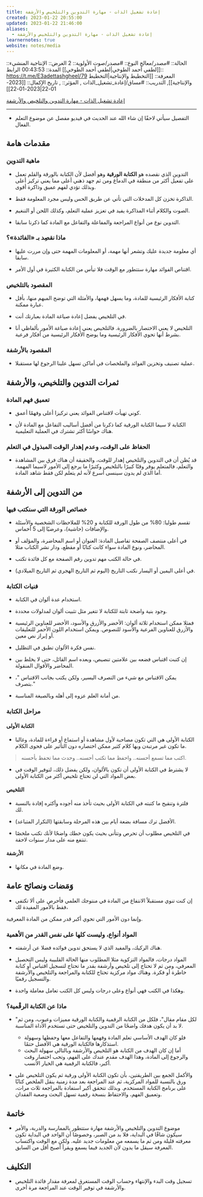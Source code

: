 ```yaml
---
title: إعادة تشغيل الذات - مهارة التدوين والتلخيص والأرشفة
created: 2023-01-22 20:55:00
updated: 2023-01-22 21:46:00
aliases:
  - إعادة تشغيل الذات - مهارة التدوين والتلخيص والأرشفة
learnernotes: true
website: notes/media
---
```


الحالة:: #مصدر/معالج
النوع:: #مصدر/صوت
اﻷولوية:: 2
الغرض:: الإنتاجية
المنشيء:: [[لطفي أحمد الطوخي|لطفي أحمد الطوخي]]
المدة:: 00:43:53
الرابط:: <https://t.me/E3adettashgheel/79>
المعرفة:: [[التخطيط واﻹنتاجية|التخطيط واﻹنتاجية]],
التدريب:: #مساق/إعادة_تشغيل_الذات ,
المؤثر:: ,
تاريخ اﻹكمال:: [[2023-01-22|2023-01-22]]

[إعادة تشغيل الذات - مهارة التدوين والتلخيص والأرشفة](https://t.me/E3adettashgheel/79)

---

- التفصيل سيأتي لاحقًا إن شاء الله عند الحديث في فيديو مفصل عن موضوع التعلم الفعال.

## مقدمات هامة

### ماهية التدوين

- التدوين الذي نقصده هو **الكتابة الورقية** وهو أفضل لأن الكتابة بالورقة والقلم تعمل على تفعيل أكثر من منطقة في الدماغ ومن ثم جهد ذهني أعلى مما يعني تركيز أعلى وبذلك تؤدي لفهم عميق وذاكرة أقوى.

- الذاكرة تخزن كل المدخلات التي تأتي عن طريق الحس وليس مجرد المعلومة فقط.

- الصوت والكلام أثناء المذاكرة يفيد في تعزيز عملية التعلم، وكذلك اللحن أو التنغيم.

- التدوين نوع من أنواع المراجعة والمفاعلة والتفاعل مع المادة كما ذكرنا سابقا.

### ماذا نقصِد بـ «الفائدة»؟

- أي معلومة جديدة عليك وتشعر أنها مهمة، أو المعلومات المهمة حتى وإن مررت عليها سابقا.

- اقتناص الفوائد مهارة ستتطور مع الوقت فلا تيأس من الكتابة الكثيرة في أول الأمر.

### المقصود بالتلخيص

- كتابة الأفكار الرئيسية للمادة، وما يسهل فهمها، والأمثلة التي توضح المبهم منها، بأقل عبارة ممكنة.

- في التلخيص يفضل إعادة صياغة المادة بعبارتك أنت.

- التلخيص لا يعني الاختصار بالضرورة. فالتلخيص يعني إعادة صياغة الأمور بألفاظي أنا بشرط أنها تحوي الأفكار الرئيسية وما يوضح الأفكار الرئيسية من أفكار فرعية.

### المقصود بالأرشفة

- عملية تصنيف وتخزين الفوائد والملخصات في أماكن تسهل علينا الرجوع لها مستقبلا.

## ثمرات التدوين والتلخيص، والأرشفة

### تعميق فهم المادة

- كوني تهيأت لاقتناص الفوائد يعني تركيزا أعلى وفهمًا أعمق.

- الكتابة لا سيما الكتابة الورقية كما ذكرنا من أفضل أساليب التفاعل مع المادة ﻷن هناك حواسًا أكثر تشترك في العملية التعليمية.

### الحفاظ على الوقت، وعدم إهدار الوقت المبذول في التعلم

- قد يُظن أن في التدوين والتلخيص إهدار للوقت، والحقيقة أن هناك فرق بين المشاهدة والتعلم، فالمتعلم يوفر وقتًا كبيرًا بالتلخيص وكثيرًا ما يرجع إلى الأمور لاسيما المهمة. أما الذي لم يدون سينسى أسرع لأنه لم يتعلم لكن فقط شاهد المادة.

## من التدوين إلى الأرشفة

### خصائص الورقة التي سنكتب فيها

- تقسم طوليا: 80% من طول الورقة للكتابة و 20% للملاحظات الشخصية والأسئلة والإضافات (حاشية)، وعرضيًا إلى 5 أخماس.

- في أعلى منتصف الصفحة تفاصيل المادة: العنوان أو اسم المحاضرة، والمؤلف أو المحاضر، ونوع المادة سواء كانت كتابًا أو مقطع، ودار نشر الكتاب مثلا.

- في حالة الكتب مهم تدوين رقم الصفحة مع كل فائدة تكتب.

- في أعلى اليمين أو اليسار نكتب التاريخ (اليوم ثم التاريخ الهجري ثم التاريخ الميلادي).

### فنيات الكتابة

- استخدام عدة ألوان في الكتابة.

- وجود بنية واضحة ثابتة للكتابة لا تتغير مثل تثبيت ألوان لمدلولات محددة.

- فمثلا ممكن استخدام ثلاثة ألوان: الأخضر والأزرق والأسود، الأخضر للعناوين الرئيسية والأزرق للعناوين الفرعية والأسود للنصوص. ويمكن استخدام اللون الأحمر للتعليقات أو إبراز نص معين.

- نفس فكرة الألوان تطبق في التظليل.

- إن كتبت اقتباس فضعه بين علامتين تنصيص، وبعده اسم القائل، حتى لا يخلط بين المحاضر والأقوال المنقولة.

- يمكن الاقتباس مع شيء من التصرف اليسير، ولكن يكتب بجانب الاقتباس "، بتصرف."

- من أمانة العلم عزوه إلى أهله وبالصيغة المناسبة.

### مراحل الكتابة

#### الكتابة الأولى

- الكتابة الأولى هي التي تكون مصاحبة لأول مشاهدة أو استماع أو قراءة للمادة، وغالبا ما تكون غير مرتبةن وبها كلام كثير ممكن اختصاره دون التأثير على فحوى الكلام.

> اكتب مما تسمع أحسنه..
> واحفظ مما تكتب أحسنه..
> وحدث مما تحفظ بأحسنه.

- لا يشترط في الكتابة الأولى أن تكون باﻷلوان، ولكن يفضل ذلك، لتوفير الوقت في بعض المواد التي لن تحتاج تلخيص أكثر من الكتابة اﻷولى.

#### التلخيص

- فلترة وتنقيح ما كتبته في الكتابة الأولى بحيث تأخذ منه أجوده وأكثره إفادة بالنسبة لك.

- اﻷفضل ترك مسافة بضعة أيام بين هذه المرحلة وسابقتها (التكرار المتباعد).

- في التلخيص مطلوب أن تحرص وتتأنى بحيث يكون خطك واضحًا لأنك تكتب ملخصًا تنتفع منه على مدار سنوات لاحقة.

#### الأرشفة

- وضع المادة في مكانها.

## وَمَضات ونصائح عامة

- إن كنت تنوي مستقبلاً الانتفاع من المادة في منتوجك العلمي فأحرص على ألا تكتفي فقط بالأمور المفيدة لك،

وإنما دون الأمور التي تحوي أكبر قدر ممكن من المادة المعرفية.

### المواد أنواع، وليست كلها على نفس القدر من الأهمية

- هناك الركيك، والمفيد الذي لا يستحق تدوين فوائده فضلا عن أرشفته.

- المواد درجات، فالمواد التزكوية مثلا المطلوب منها الحالة القلبيبة وليس التحصيل المعرفي، ومن ثم لا تحتاج إلى تلخيص وأرشفة بقدر ما تحتاج لتسجيل اقتباس أو كتابة خاطرة أو فكرة. وهناك مواد مركزية تحتاج للكتابة والمراجعة والتلخيص واﻷرشفة والتسجيل رقميًا.

- وهكذا في الكتب فهي أنواع وعلى درجات وليس كل الكتب تعامل معاملة واحدة.

### ماذا عن الكتابة الرقْمية؟

- "لكل مقام مقال"، فلكل من الكتابة الرقمية والكتابة الورقية مميزات وعيوب، ومن ثم لا بد أن يكون هدفك واضحًا من التدوين والتلخيص حتى تستخدم الأداة المناسبة.

  - فلو كان الهدف الأساسي تعلم المادة وفهمها والتفاعل معها وحفظها وسهولة استذكارها فالكتابة الورقية هي اﻷفضل حتمًا.
  - أما إن كان الهدف من الكتابة هو التلخيص والأرشفة وبالتالي سهولة البحث والرجوع إلى المادة، وهذا الهدف مقدم عندك على الفهم، وتحب اختصار وقت أكبر، فالكتابة الرقمية هي الخيار اﻷنسب.

- والأكمل الجمع بين الطريقتين، بأن تكون الكتابة الأولى ورقية ثم يكون التلخيص على ورق بالنسبة للمواد المركزية، ثم عند المراجعة بعد مدة زمنية ينقل الملخص كتابًا على برنامج الكتابة المستخدم. وبذلك تتحقق أكبر استفادة بالمراجعة ثلاث مرات، وتعميق الفهم، والاحتفاظ بنسخة رقمية تسهل البحث وصعبة الفقدان.

## خاتمة

- موضوع التدوين والتلخيص والأرشفة مهارة ستتطور بالممارسة والدربة، والأمر سيكون شاقًا في البداية، فلا بد من الصبر، وخصوصًا أن الواحد في البداية تكون معرفته قليلة ومن ثم ما يسمعه من معلومات جديد عليه. ولكن مع الوقت واكتساب المعرفة سيقل ما يدون لأن الجديد فيما يسمع ويقرأ أصبح أقل من السابق.

## التكليف

- تسجيل وقت البدء والإنتهاء وحساب الوقت المستغرق لمعرفة مقدار فائدة التلخيص والأرشفة في توفير الوقت عند المراجعة مرة أخرى.
